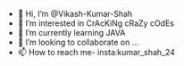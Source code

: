 - 👋 Hi, I’m @Vikash-Kumar-Shah
- 👀 I’m interested in CrAcKiNg cRaZy cOdEs
- 🌱 I’m currently learning JAVA
- 💞️ I’m looking to collaborate on ...
- 📫 How to reach me- insta:kumar_shah_24

<!---
vikash-kumar-shah/vikash-kumar-shah is a ✨ special ✨ repository because its `README.md` (this file) appears on your GitHub profile.
You can click the Preview link to take a look at your changes.
--->
